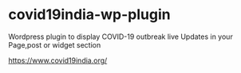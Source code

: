 # covid19india-wp-plugin

Wordpress plugin to  display COVID-19 outbreak live Updates in your Page,post or widget section 



https://www.covid19india.org/

